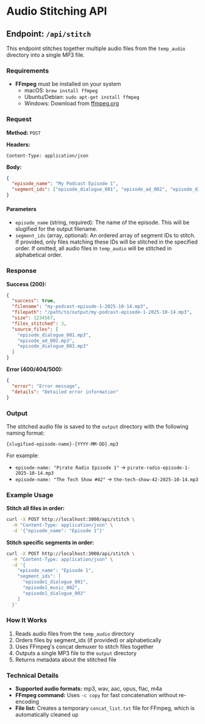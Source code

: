 # Audio Stitching API

## Endpoint: `/api/stitch`

This endpoint stitches together multiple audio files from the `temp_audio` directory into a single MP3 file.

### Requirements

- **FFmpeg** must be installed on your system
  - macOS: `brew install ffmpeg`
  - Ubuntu/Debian: `sudo apt-get install ffmpeg`
  - Windows: Download from [ffmpeg.org](https://ffmpeg.org/download.html)

### Request

**Method:** `POST`

**Headers:**
```
Content-Type: application/json
```

**Body:**
```json
{
  "episode_name": "My Podcast Episode 1",
  "segment_ids": ["episode_dialogue_001", "episode_ad_002", "episode_dialogue_003"]
}
```

#### Parameters

- `episode_name` (string, required): The name of the episode. This will be slugified for the output filename.
- `segment_ids` (array, optional): An ordered array of segment IDs to stitch. If provided, only files matching these IDs will be stitched in the specified order. If omitted, all audio files in `temp_audio` will be stitched in alphabetical order.

### Response

**Success (200):**
```json
{
  "success": true,
  "filename": "my-podcast-episode-1-2025-10-14.mp3",
  "filepath": "/path/to/output/my-podcast-episode-1-2025-10-14.mp3",
  "size": 1234567,
  "files_stitched": 3,
  "source_files": [
    "episode_dialogue_001.mp3",
    "episode_ad_002.mp3",
    "episode_dialogue_003.mp3"
  ]
}
```

**Error (400/404/500):**
```json
{
  "error": "Error message",
  "details": "Detailed error information"
}
```

### Output

The stitched audio file is saved to the `output` directory with the following naming format:

```
{slugified-episode-name}-{YYYY-MM-DD}.mp3
```

For example:
- `episode-name: "Pirate Radio Episode 1"` → `pirate-radio-episode-1-2025-10-14.mp3`
- `episode-name: "The Tech Show #42"` → `the-tech-show-42-2025-10-14.mp3`

### Example Usage

**Stitch all files in order:**
```bash
curl -X POST http://localhost:3000/api/stitch \
  -H "Content-Type: application/json" \
  -d '{"episode_name": "Episode 1"}'
```

**Stitch specific segments in order:**
```bash
curl -X POST http://localhost:3000/api/stitch \
  -H "Content-Type: application/json" \
  -d '{
    "episode_name": "Episode 1",
    "segment_ids": [
      "episode1_dialogue_001",
      "episode1_music_002",
      "episode1_dialogue_003"
    ]
  }'
```

### How It Works

1. Reads audio files from the `temp_audio` directory
2. Orders files by segment_ids (if provided) or alphabetically
3. Uses FFmpeg's concat demuxer to stitch files together
4. Outputs a single MP3 file to the `output` directory
5. Returns metadata about the stitched file

### Technical Details

- **Supported audio formats:** mp3, wav, aac, opus, flac, m4a
- **FFmpeg command:** Uses `-c copy` for fast concatenation without re-encoding
- **File list:** Creates a temporary `concat_list.txt` file for FFmpeg, which is automatically cleaned up

